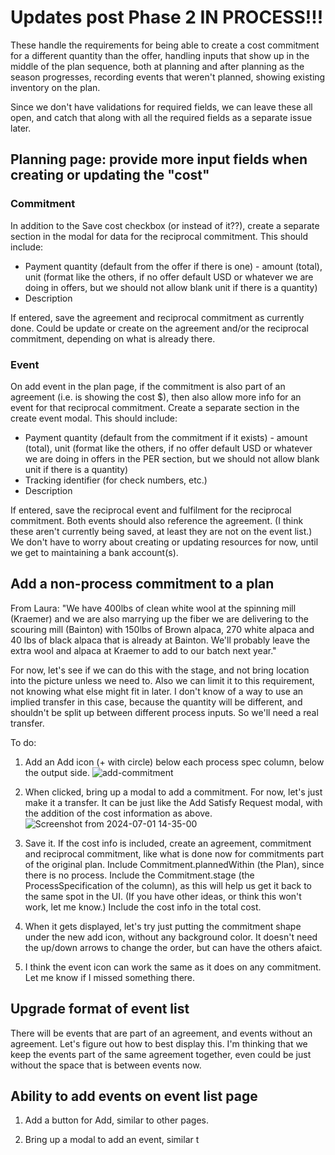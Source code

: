# Updates post Phase 2 IN PROCESS!!!

These handle the requirements for being able to create a cost commitment for a different quantity than the offer, handling inputs that show up in the middle of the plan sequence, both at planning and after planning as the season progresses, recording events that weren't planned, showing existing inventory on the plan.

Since we don't have validations for required fields, we can leave these all open, and catch that along with all the required fields as a separate issue later.

## Planning page: provide more input fields when creating or updating the "cost"

### Commitment

In addition to the Save cost checkbox (or instead of it??), create a separate section in the modal for data for the reciprocal commitment.  This should include:
* Payment quantity (default from the offer if there is one) - amount (total), unit (format like the others, if no offer default USD or whatever we are doing in offers, but we should not allow blank unit if there is a quantity)
* Description

If entered, save the agreement and reciprocal commitment as currently done.  Could be update or create on the agreement and/or the reciprocal commitment, depending on what is already there.

### Event

On add event in the plan page, if the commitment is also part of an agreement (i.e. is showing the cost $), then also allow more info for an event for that reciprocal commitment.  Create a separate section in the create event modal.  This should include:
* Payment quantity (default from the commitment if it exists) - amount (total), unit (format like the others, if no offer default USD or whatever we are doing in offers in the PER section, but we should not allow blank unit if there is a quantity)
* Tracking identifier (for check numbers, etc.)
* Description

If entered, save the reciprocal event and fulfilment for the reciprocal commitment. Both events should also reference the agreement. (I think these aren't currently being saved, at least they are not on the event list.)  We don't have to worry about creating or updating resources for now, until we get to maintaining a bank account(s).

## Add a non-process commitment to a plan

From Laura: "We have 400lbs of clean white wool at the spinning mill (Kraemer) and we are also marrying up the fiber we are delivering to the scouring mill (Bainton) with 150lbs of Brown alpaca, 270 white alpaca and 40 lbs of black alpaca that is already at Bainton.  We'll probably leave the extra wool and alpaca at Kraemer to add to our batch next year."

For now, let's see if we can do this with the stage, and not bring location into the picture unless we need to.  Also we can limit it to this requirement, not knowing what else might fit in later.  I don't know of a way to use an implied transfer in this case, because the quantity will be different, and shouldn't be split up between different process inputs.  So we'll need a real transfer.

To do:
1. Add an Add icon (+ with circle) below each process spec column, below the output side.
   ![add-commitment](https://github.com/Carbon-Farm-Network/Requirements-Doc/assets/3776081/a1479580-b1fe-48e9-8e96-5032464a7a8d)

2. When clicked, bring up a modal to add a commitment.  For now, let's just make it a transfer.  It can be just like the Add Satisfy Request modal, with the addition of the cost information as above.
![Screenshot from 2024-07-01 14-35-00](https://github.com/Carbon-Farm-Network/Requirements-Doc/assets/3776081/4f9ac265-fb88-4da5-9759-a3614f1e022d)

3. Save it.  If the cost info is included, create an agreement, commitment and reciprocal commitment, like what is done now for commitments part of the original plan.  Include Commitment.plannedWithin (the Plan), since there is no process.  Include the Commitment.stage (the ProcessSpecification of the column), as this will help us get it back to the same spot in the UI.  (If you have other ideas, or think this won't work, let me know.)  Include the cost info in the total cost.

4. When it gets displayed, let's try just putting the commitment shape under the new add icon, without any background color.  It doesn't need the up/down arrows to change the order, but can have the others afaict.

5. I think the event icon can work the same as it does on any commitment.  Let me know if I missed something there.

## Upgrade format of event list

There will be events that are part of an agreement, and events without an agreement.  Let's figure out how to best display this.  I'm thinking that we keep the events part of the same agreement together, even could be just without the space that is between events now.

## Ability to add events on event list page

1. Add a button for Add, similar to other pages.

2. Bring up a modal to add an event, similar t
